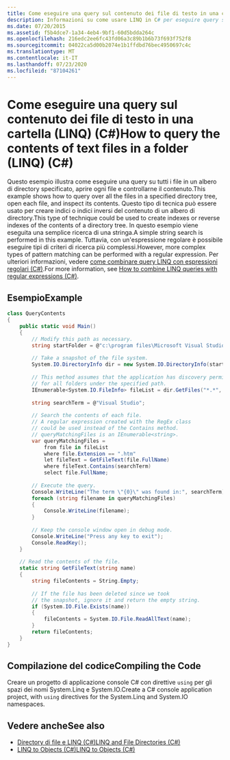 ```yaml
---
title: Come eseguire una query sul contenuto dei file di testo in una cartella (LINQ) (C#)
description: Informazioni su come usare LINQ in C# per eseguire query su tutti i file in un albero di directory, aprire ogni file ed esaminarne il contenuto.
ms.date: 07/20/2015
ms.assetid: f5b4dce7-1a34-4eb4-9bf1-60d5bdda264c
ms.openlocfilehash: 216edc2ee6fc43fd06a3c89b1b6b73f693f752f8
ms.sourcegitcommit: 04022ca5d00b2074e1b1ffdbd76bec4950697c4c
ms.translationtype: MT
ms.contentlocale: it-IT
ms.lasthandoff: 07/23/2020
ms.locfileid: "87104261"
---
```

# <a name="how-to-query-the-contents-of-text-files-in-a-folder-linq-c"></a><span data-ttu-id="d7a35-103">Come eseguire una query sul contenuto dei file di testo in una cartella (LINQ) (C#)</span><span class="sxs-lookup"><span data-stu-id="d7a35-103">How to query the contents of text files in a folder (LINQ) (C#)</span></span>
<span data-ttu-id="d7a35-104">Questo esempio illustra come eseguire una query su tutti i file in un albero di directory specificato, aprire ogni file e controllarne il contenuto.</span><span class="sxs-lookup"><span data-stu-id="d7a35-104">This example shows how to query over all the files in a specified directory tree, open each file, and inspect its contents.</span></span> <span data-ttu-id="d7a35-105">Questo tipo di tecnica può essere usato per creare indici o indici inversi del contenuto di un albero di directory.</span><span class="sxs-lookup"><span data-stu-id="d7a35-105">This type of technique could be used to create indexes or reverse indexes of the contents of a directory tree.</span></span> <span data-ttu-id="d7a35-106">In questo esempio viene eseguita una semplice ricerca di una stringa.</span><span class="sxs-lookup"><span data-stu-id="d7a35-106">A simple string search is performed in this example.</span></span> <span data-ttu-id="d7a35-107">Tuttavia, con un'espressione regolare è possibile eseguire tipi di criteri di ricerca più complessi.</span><span class="sxs-lookup"><span data-stu-id="d7a35-107">However, more complex types of pattern matching can be performed with a regular expression.</span></span> <span data-ttu-id="d7a35-108">Per ulteriori informazioni, vedere [come combinare query LINQ con espressioni regolari (C#)](./how-to-combine-linq-queries-with-regular-expressions.md).</span><span class="sxs-lookup"><span data-stu-id="d7a35-108">For more information, see [How to combine LINQ queries with regular expressions (C#)](./how-to-combine-linq-queries-with-regular-expressions.md).</span></span>  
  
## <a name="example"></a><span data-ttu-id="d7a35-109">Esempio</span><span class="sxs-lookup"><span data-stu-id="d7a35-109">Example</span></span>  
  
```csharp  
class QueryContents  
{  
    public static void Main()  
    {  
        // Modify this path as necessary.  
        string startFolder = @"c:\program files\Microsoft Visual Studio 9.0\";  
  
        // Take a snapshot of the file system.  
        System.IO.DirectoryInfo dir = new System.IO.DirectoryInfo(startFolder);  
  
        // This method assumes that the application has discovery permissions  
        // for all folders under the specified path.  
        IEnumerable<System.IO.FileInfo> fileList = dir.GetFiles("*.*", System.IO.SearchOption.AllDirectories);  
  
        string searchTerm = @"Visual Studio";  
  
        // Search the contents of each file.  
        // A regular expression created with the RegEx class  
        // could be used instead of the Contains method.  
        // queryMatchingFiles is an IEnumerable<string>.  
        var queryMatchingFiles =  
            from file in fileList  
            where file.Extension == ".htm"  
            let fileText = GetFileText(file.FullName)  
            where fileText.Contains(searchTerm)  
            select file.FullName;  
  
        // Execute the query.  
        Console.WriteLine("The term \"{0}\" was found in:", searchTerm);  
        foreach (string filename in queryMatchingFiles)  
        {  
            Console.WriteLine(filename);  
        }  
  
        // Keep the console window open in debug mode.  
        Console.WriteLine("Press any key to exit");  
        Console.ReadKey();  
    }  
  
    // Read the contents of the file.  
    static string GetFileText(string name)  
    {  
        string fileContents = String.Empty;  
  
        // If the file has been deleted since we took
        // the snapshot, ignore it and return the empty string.  
        if (System.IO.File.Exists(name))  
        {  
            fileContents = System.IO.File.ReadAllText(name);  
        }  
        return fileContents;  
    }  
}  
```  
  
## <a name="compiling-the-code"></a><span data-ttu-id="d7a35-110">Compilazione del codice</span><span class="sxs-lookup"><span data-stu-id="d7a35-110">Compiling the Code</span></span>  
<span data-ttu-id="d7a35-111">Creare un progetto di applicazione console C# con direttive `using` per gli spazi dei nomi System.Linq e System.IO.</span><span class="sxs-lookup"><span data-stu-id="d7a35-111">Create a C# console application project, with `using` directives for the System.Linq and System.IO namespaces.</span></span>
  
## <a name="see-also"></a><span data-ttu-id="d7a35-112">Vedere anche</span><span class="sxs-lookup"><span data-stu-id="d7a35-112">See also</span></span>

- [<span data-ttu-id="d7a35-113">Directory di file e LINQ (C#)</span><span class="sxs-lookup"><span data-stu-id="d7a35-113">LINQ and File Directories (C#)</span></span>](./linq-and-file-directories.md)
- [<span data-ttu-id="d7a35-114">LINQ to Objects (C#)</span><span class="sxs-lookup"><span data-stu-id="d7a35-114">LINQ to Objects (C#)</span></span>](./linq-to-objects.md)
